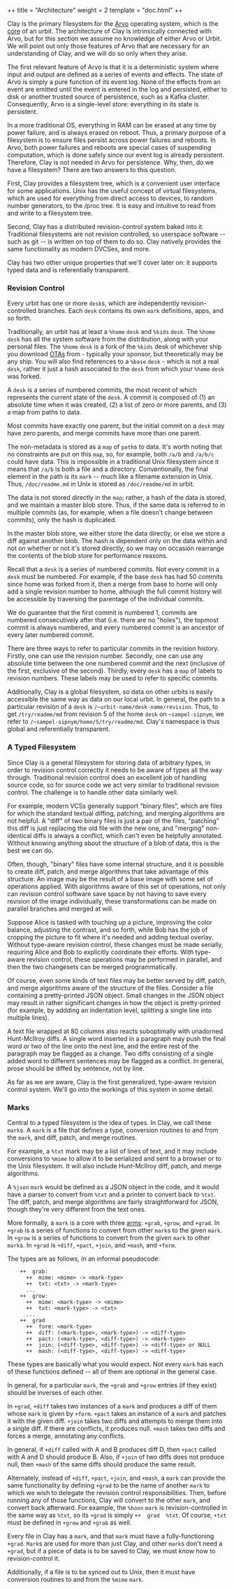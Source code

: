 ++
title = "Architecture"
weight = 2
template = "doc.html"
++

Clay is the primary filesystem for the [Arvo](@/docs/Arvo/overview.md) operating system,
which is the [core](/docs/glossary/core/) of an urbit. The architecture of Clay is
intrinsically connected with Arvo, but for this section we assume no knowledge of
either Arvo or Urbit. We will point out only those features of
Arvo that are necessary for an understanding of Clay, and we will
do so only when they arise.

The first relevant feature of Arvo is that it is a deterministic
system where input and output are defined as a series of events
and effects. The state of Arvo is simply a pure function of its event
log. None of the effects from an event are emitted until the
event is entered in the log and persisted, either to disk or
another trusted source of persistence, such as a Kafka cluster.
Consequently, Arvo is a single-level store: everything in its
state is persistent.

In a more traditional OS, everything in RAM can be erased at any
time by power failure, and is always erased on reboot. Thus, a
primary purpose of a filesystem is to ensure files persist across
power failures and reboots.  In Arvo, both power failures and
reboots are special cases of suspending computation, which is
done safely since our event log is already persistent. Therefore,
Clay is not needed in Arvo for persistence. Why, then, do we have a
filesystem? There are two answers to this question.

First, Clay provides a filesystem tree, which is a convenient
user interface for some applications. Unix has the useful concept
of virtual filesystems, which are used for everything from direct
access to devices, to random number generators, to the /proc
tree. It is easy and intuitive to read from and write to a
filesystem tree.

Second, Clay has a distributed revision-control system baked into
it.  Traditional filesystems are not revision controlled, so
userspace software -- such as git -- is written on top of them to
do so. Clay natively provides the same functionality as modern
DVCSes, and more.

Clay has two other unique properties that we'll cover later on:
it supports typed data and is referentially transparent.

### Revision Control

Every urbit has one or more `desk`s, which are independently
revision-controlled branches. Each `desk` contains its own `mark`
definitions, apps, and so forth.

Traditionally, an urbit has at least a `%home` `desk` and `%kids` `desk`. The
`%home` `desk` has all the system software from the distribution, along with your
personal files. The `%home` `desk` is a fork of the `%kids` desk of whichever ship
you download [OTAs](@/docs/glossary/ota-updates.md) from - typically your sponsor,
but theoretically may be any ship. You will also find references to a `%base`
`desk` - which is not a real `desk`, rather it just a hash associated to the
`desk` from which your `%home` `desk` was forked.

A `desk` is a series of numbered commits, the most recent of which
represents the current state of the `desk`. A commit is composed of
(1) an absolute time when it was created, (2) a list of zero or
more parents, and (3) a map from paths to data.

Most commits have exactly one parent, but the initial commit on a
`desk` may have zero parents, and merge commits have more than one
parent.

The non-metadata is stored as a `map` of `path`s to data. It's
worth noting that no constraints are put on this `map`, so, for
example, both `/a/b` and `/a/b/c` could have data. This is impossible
in a traditional Unix filesystem since it means that `/a/b` is both
a file and a directory. Conventionally, the final element in the
path is its `mark` -- much like a filename extension in Unix. Thus,
`/doc/readme.md` in Unix is stored as `/doc/readme/md` in urbit.

The data is not stored directly in the `map`; rather, a hash of the
data is stored, and we maintain a master blob store. Thus, if the
same data is referred to in multiple commits (as, for example,
when a file doesn't change between commits), only the hash is
duplicated.

In the master blob store, we either store the data directly, or
else we store a diff against another blob. The hash is dependent
only on the data within and not on whether or not it's stored
directly, so we may on occasion rearrange the contents of the
blob store for performance reasons.

Recall that a `desk` is a series of numbered commits. Not every
commit in a `desk` must be numbered. For example, if the base `desk`
has had 50 commits since home was forked from it, then a merge
from base to home will only add a single revision number to home,
although the full commit history will be accessible by traversing
the parentage of the individual commits.

We do guarantee that the first commit is numbered 1, commits are
numbered consecutively after that (i.e. there are no "holes"),
the topmost commit is always numbered, and every numbered commit
is an ancestor of every later numbered commit.

There are three ways to refer to particular commits in the
revision history.  Firstly, one can use the revision number.
Secondly, one can use any absolute time between the one numbered
commit and the next (inclusive of the first, exclusive of the
second). Thirdly, every `desk` has a `map` of labels to revision
numbers. These labels may be used to refer to specific commits.

Additionally, Clay is a global filesystem, so data on other urbits
is easily accessible the same way as data on our local urbit.  In
general, the path to a particular revision of a `desk` is
`/~urbit-name/desk-name/revision`.  Thus, to get `/try/readme/md`
from revision 5 of the home `desk` on `~sampel-sipnym`, we refer to
`/~sampel-sipnym/home/5/try/readme/md`.  Clay's namespace is thus
global and referentially transparent.

### A Typed Filesystem

Since Clay is a general filesystem for storing data of arbitrary
types, in order to revision control correctly it needs to be
aware of types all the way through.  Traditional revision control
does an excellent job of handling source code, so for source code
we act very similar to traditional revision control. The
challenge is to handle other data similarly well.

For example, modern VCSs generally support "binary files", which
are files for which the standard textual diffing, patching, and
merging algorithms are not helpful. A "diff" of two binary files
is just a pair of the files, "patching" this diff is just
replacing the old file with the new one, and "merging"
non-identical diffs is always a conflict, which can't even be
helpfully annotated. Without knowing anything about the structure
of a blob of data, this is the best we can do.

Often, though, "binary" files have some internal structure, and
it is possible to create diff, patch, and merge algorithms that
take advantage of this structure. An image may be the result of a
base image with some set of operations applied. With algorithms
aware of this set of operations, not only can revision control
software save space by not having to save every revision of the
image individually, these transformations can be made on parallel
branches and merged at will.

Suppose Alice is tasked with touching up a picture, improving the
color balance, adjusting the contrast, and so forth, while Bob
has the job of cropping the picture to fit where it's needed and
adding textual overlay.  Without type-aware revision control,
these changes must be made serially, requiring Alice and Bob to
explicitly coordinate their efforts. With type-aware revision
control, these operations may be performed in parallel, and then
the two changesets can be merged programmatically.

Of course, even some kinds of text files may be better served by
diff, patch, and merge algorithms aware of the structure of the
files. Consider a file containing a pretty-printed JSON object.
Small changes in the JSON object may result in rather significant
changes in how the object is pretty-printed (for example, by
addding an indentation level, splitting a single line into
multiple lines).

A text file wrapped at 80 columns also reacts suboptimally with
unadorned Hunt-McIlroy diffs. A single word inserted in a
paragraph may push the final word or two of the line onto the
next line, and the entire rest of the paragraph may be flagged as
a change. Two diffs consisting of a single added word to
different sentences may be flagged as a conflict. In general,
prose should be diffed by sentence, not by line.

As far as we are aware, Clay is the first generalized,
type-aware revision control system.  We'll go into the workings
of this system in some detail.

### Marks

Central to a typed filesystem is the idea of types. In Clay, we
call these `mark`s. A `mark` is a file that defines a type,
conversion routines to and from the `mark`, and diff, patch, and
merge routines.

For example, a `%txt` mark may be a list of lines of text, and it
may include conversions to `%mime` to allow it to be serialized
and sent to a browser or to the Unix filesystem. It will also
include Hunt-McIlroy diff, patch, and merge algorithms.

A `%json` `mark` would be defined as a JSON object in the code, and
it would have a parser to convert from `%txt` and a printer to
convert back to `%txt`. The diff, patch, and merge algorithms are
fairly straightforward for JSON, though they're very different
from the text ones.

More formally, a `mark` is a core with three [arms](/docs/glossary/arm/): `+grab`,
`+grow`, and `+grad`. In `+grab` is a series of functions to
convert from other `mark`s to the given `mark`.  In `+grow` is a
series of functions to convert from the given `mark` to other
`mark`s. In `+grad` is `+diff`, `+pact`, `+join`, and `+mash`, and
`+form`.

The types are as follows, in an informal pseudocode:

```
    ++  grab:
      ++  mime: <mime> -> <mark-type>
      ++  txt: <txt> -> <mark-type>
      ...
    ++  grow:
      ++  mime: <mark-type> -> <mime>
      ++  txt: <mark-type> -> <txt>
      ...
    ++  grad
      ++  form: <mark-type>
      ++  diff: (<mark-type>, <mark-type>) -> <diff-type>
      ++  pact: (<mark-type>, <diff-type>) -> <mark-type>
      ++  join: (<diff-type>, <diff-type>) -> <diff-type> or NULL
      ++  mash: (<diff-type>, <diff-type>) -> <diff-type>
```

These types are basically what you would expect. Not every `mark`
has each of these functions defined -- all of them are optional
in the general case.

In general, for a particular `mark`, the `+grab` and `+grow` entries
(if they exist) should be inverses of each other.

In `+grad`, `+diff` takes two instances of a `mark` and produces a diff of them
whose `mark` is given by `+form`. `+pact` takes an instance of a `mark` and
patches it with the given diff. `+join` takes two diffs and attempts to merge
them into a single diff. If there are conflicts, it produces null. `+mash` takes
two diffs and forces a merge, annotating any conflicts.

In general, if `+diff` called with A and B produces diff D, then
`+pact` called with A and D should produce B. Also, if `+join`
of two diffs does not produce null, then `+mash` of the same
diffs should produce the same result.

Alternately, instead of `+diff`, `+pact`, `+join`, and
`+mash`, a `mark` can provide the same functionality by defining
`+grad` to be the name of another `mark` to which we wish to
delegate the revision control responsibilities. Then, before
running any of those functions, Clay will convert to the other
`mark`, and convert back afterward. For example, the `%hoon` `mark`
is revision-controlled in the same way as `%txt`, so its `+grad`
is simply `++  grad  %txt`. Of course, `+txt` must be defined in
`+grow` and `+grab` as well.

Every file in Clay has a `mark`, and that `mark` must have a
fully-functioning `+grad`. `Mark`s are used for more than just
Clay, and other `mark`s don't need a `+grad`, but if a piece of
data is to be saved to Clay, we must know how to revision-control
it.

Additionally, if a file is to be synced out to Unix, then it must
have conversion routines to and from the `%mime` `mark`.

